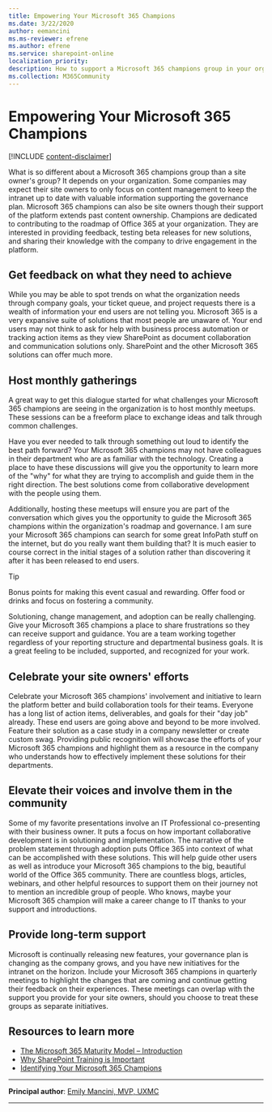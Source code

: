 ```yaml
---
title: Empowering Your Microsoft 365 Champions
ms.date: 3/22/2020
author: eemancini
ms.ms-reviewer: efrene
ms.author: efrene
ms.service: sharepoint-online
localization_priority: 
description: How to support a Microsoft 365 champions group in your organization. A follow up to Identifying Your Microsoft 365 Champions.
ms.collection: M365Community
---
```

 
# Empowering Your Microsoft 365 Champions

[!INCLUDE [content-disclaimer](includes/content-disclaimer.md)]

What is so different about a Microsoft 365 champions group than a site owner's group? It depends on your organization. Some companies may expect their site owners to only focus on content management to keep the intranet up to date with valuable information supporting the governance plan. Microsoft 365 champions can also be site owners though their support of the platform extends past content ownership. Champions are dedicated to contributing to the roadmap of Office 365 at your organization. They are interested in providing feedback, testing beta releases for new solutions, and sharing their knowledge with the company to drive engagement in the platform.

## Get feedback on what they need to achieve

While you may be able to spot trends on what the organization needs through company goals, your ticket queue, and project requests there is a wealth of information your end users are not telling you. Microsoft 365 is a very expansive suite of solutions that most people are unaware of. Your end users may not think to ask for help with business process automation or tracking action items as they view SharePoint as document collaboration and communication solutions only. SharePoint and the other Microsoft 365 solutions can offer much more.

## Host monthly gatherings

A great way to get this dialogue started for what challenges your Microsoft 365 champions are seeing in the organization is to host monthly meetups. These sessions can be a freeform place to exchange ideas and talk through common challenges.

Have you ever needed to talk through something out loud to identify the best path forward? Your Microsoft 365 champions may not have colleagues in their department who are as familiar with the technology. Creating a place to have these discussions will give you the opportunity to learn more of the "why" for what they are trying to accomplish and guide them in the right direction. The best solutions come from collaborative development with the people using them.

Additionally, hosting these meetups will ensure you are part of the conversation which gives you the opportunity to guide the Microsoft 365 champions within the organization's roadmap and governance. I am sure your Microsoft 365 champions can search for some great InfoPath stuff on the internet, but do you really want them building that? It is much easier to course correct in the initial stages of a solution rather than discovering it after it has been released to end users.

> [!TIP]
> Bonus points for making this event casual and rewarding.
> Offer food or drinks and focus on fostering a community.

Solutioning, change management, and adoption can be really challenging. Give your Microsoft 365 champions a place to share frustrations so they can receive support and guidance. You are a team working together regardless of your reporting structure and departmental business goals. It is a great feeling to be included, supported, and recognized for your work.

## Celebrate your site owners' efforts

Celebrate your Microsoft 365 champions' involvement and initiative to learn the platform better and build collaboration tools for their teams. Everyone has a long list of action items, deliverables, and goals for their "day job" already. These end users are going above and beyond to be more involved. Feature their solution as a case study in a company newsletter or create custom swag. Providing public recognition will showcase the efforts of your Microsoft 365 champions and highlight them as a resource in the company who understands how to effectively implement these solutions for their departments.

## Elevate their voices and involve them in the community

Some of my favorite presentations involve an IT Professional co-presenting with their business owner. It puts a focus on how important collaborative development is in solutioning and implementation. The narrative of the problem statement through adoption puts Office 365 into context of what can be accomplished with these solutions. This will help guide other users as well as introduce your Microsoft 365 champions to the big, beautiful world of the Office 365 community. There are countless blogs, articles, webinars, and other helpful resources to support them on their journey not to mention an incredible group of people. Who knows, maybe your Microsoft 365 champion will make a career change to IT thanks to your support and introductions.

## Provide long-term support

Microsoft is continually releasing new features, your governance plan is changing as the company grows, and you have new initiatives for the intranet on the horizon. Include your Microsoft 365 champions in quarterly meetings to highlight the changes that are coming and continue getting their feedback on their experiences. These meetings can overlap with the support you provide for your site owners, should you choose to treat these groups as separate initiatives.

## Resources to learn more

- [The Microsoft 365 Maturity Model – Introduction](https://docs.microsoft.com/microsoft-365/community/microsoft365-maturity-model--intro)
- [Why SharePoint Training is Important](https://docs.microsoft.com/microsoft-365/community/why-sharepoint-training-is-important)
- [Identifying Your Microsoft 365 Champions](https://docs.microsoft.com/microsoft-365/community/identifying-your-sharepoint-champions)

---

**Principal author**: [Emily Mancini, MVP, UXMC](http://www.linkedin.com/in/eemancini)

---
